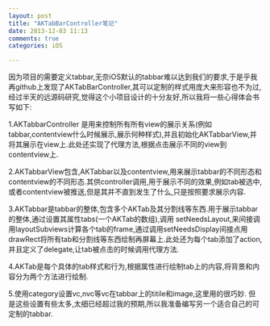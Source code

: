 ```yaml
---
layout: post
title: "AKTabBarController笔记"
date: 2013-12-03 11:13
comments: true
categories: iOS

---
```

因为项目的需要定义tabbar,无奈iOS默认的tabbar难以达到我们的要求,于是乎我再github上发现了AKTabBarController,其可以定制的样式用庞大来形容也不为过,经过半天的远源码研究,觉得这个小项目设计的十分友好,所以我将一些心得体会书写如下:

1.AKTabbarController 是用来控制所有所有view的展示关系(例如tabbar,contentview什么时候展示,展示何种样式),并且初始化AKTabbarView,并将其展示在view上.此处还实现了代理方法,根据点击展示不同的view到contentview上.

2.AKTabbarView包含,AKTabbar以及contentview,用来展示tabbar的不同形态和contentview的不同形态.其供controller调用,用于展示不同的效果,例如tab被选中,或者contentview被推送,但是其并不直到发生了什么,只是按照要求展示内容.

3.AKTabbar是tabbar的整体,包含多个AKTab及其分割线等东西.用于展示tabbar的整体,通过设置其属性tabs(一个AKTab的数组),调用 setNeedsLayout,来间接调用layoutSubviews计算各个tab的frame,通过调用setNeedsDisplay间接点用drawRect将所有tab和分割线等东西绘制再屏幕上.此处还为每个tab添加了action,并且定义了delegate,让tab被点击的时候调用代理方法.

4.AKTab是每个具体的tab样式和行为,根据属性进行绘制tab上的内容,将背景和内容分为两个方法进行绘制.

5.使用category设置vc,nvc等vc在tabbar上的titile和image,这里用的很巧妙.
但是这些设置有些太多,太细已经超过我的预期,所以我准备编写另一个适合自己的可定制的tabbar.